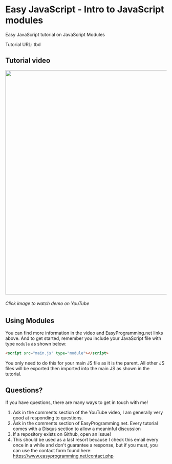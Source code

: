 # Easy JavaScript - Intro to JavaScript modules
Easy JavaScript tutorial on JavaScript Modules

Tutorial URL: tbd

## Tutorial video
<a href="https://www.youtube.com/watch?v=CBtRuy5vFhI" target="_blank"><img src="https://www.easyprogramming.net/img/jsModules.png" width="700" /></a>
###### Click image to watch demo on YouTube

## Using Modules 
You can find more information in the video and EasyProgramming.net links above. And to get started, remember you include your JavaScript file with type `module` as shown below:

```html
<script src="main.js" type="module"></script>
```

You only need to do this for your main JS file as it is the parent. All other JS files will be exported then imported into the main JS as shown in the tutorial. 

## Questions?
If you have questions, there are many ways to get in touch with me! 

1. Ask in the comments section of the YouTube video, I am generally very good at responding to questions. 
2. Ask in the comments section of EasyProgramming.net. Every tutorial comes with a Disqus section to allow a meaninful discussion
3. If a repository exists on Github, open an issue! 
4. This should be used as a last resort because I check this email every once in a while and don't guarantee a response, but if you must, you can use the contact form found here: https://www.easyprogramming.net/contact.php
